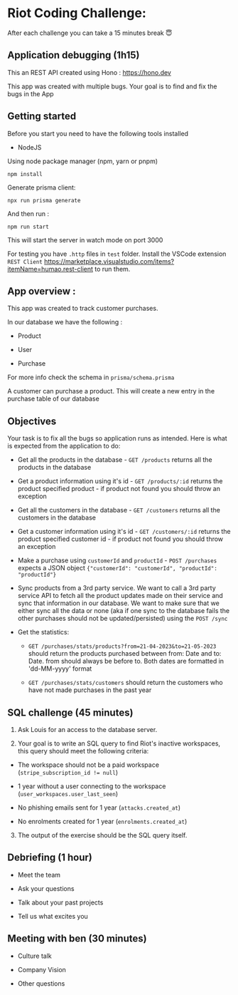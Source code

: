 # Riot Coding Challenge:

After each challenge you can take a 15 minutes break 😇

## Application debugging (1h15)

This an REST API created using Hono : https://hono.dev

This app was created with multiple bugs. Your goal is to find and fix the bugs in the App

## Getting started

Before you start you need to have the following tools installed

- NodeJS

Using node package manager (npm, yarn or pnpm)

`npm install`

Generate prisma client:

`npx run prisma generate`

And then run :

`npm run start`

This will start the server in watch mode on port 3000

For testing you have `.http` files in `test` folder. Install the VSCode extension `REST Client` https://marketplace.visualstudio.com/items?itemName=humao.rest-client to run them.

## App overview :

This app was created to track customer purchases.

In our database we have the following :

- Product

- User

- Purchase

For more info check the schema in `prisma/schema.prisma`

A customer can purchase a product. This will create a new entry in the purchase table of our database

## Objectives

Your task is to fix all the bugs so application runs as intended. Here is what is expected from the application to do:

- Get all the products in the database - `GET /products` returns all the products in the database

- Get a product information using it's id - `GET /products/:id` returns the product specified product - if product not found you should throw an exception

- Get all the customers in the database - `GET /customers` returns all the customers in the database

- Get a customer information using it's id - `GET /customers/:id` returns the product specified customer id - if product not found you should throw an exception

- Make a purchase using `customerId` and `productId` - `POST /purchases` expects a JSON object `{"customerId": "customerId", "productId": "productId"}`

- Sync products from a 3rd party service. We want to call a 3rd party service API to fetch all the product updates made on their service and sync that information in our database. We want to make sure that we either sync all the data or none (aka if one sync to the database fails the other purchases should not be updated/persisted) using the `POST /sync`

- Get the statistics:

  - `GET /purchases/stats/products?from=21-04-2023&to=21-05-2023` should return the products purchased between from: Date and to: Date. from should always be before to. Both dates are formatted in 'dd-MM-yyyy' format

  - `GET /purchases/stats/customers` should return the customers who have not made purchases in the past year

## SQL challenge (45 minutes)

1. Ask Louis for an access to the database server.

2. Your goal is to write an SQL query to find Riot's inactive workspaces, this query should meet the following criteria:

- The workspace should not be a paid workspace (`stripe_subscription_id != null`)

- 1 year without a user connecting to the workspace (`user_workspaces.user_last_seen`)

- No phishing emails sent for 1 year (`attacks.created_at`)

- No enrolments created for 1 year (`enrolments.created_at`)

3. The output of the exercise should be the SQL query itself.

## Debriefing (1 hour)

- Meet the team

- Ask your questions

- Talk about your past projects

- Tell us what excites you

## Meeting with ben (30 minutes)

- Culture talk

- Company Vision

- Other questions
